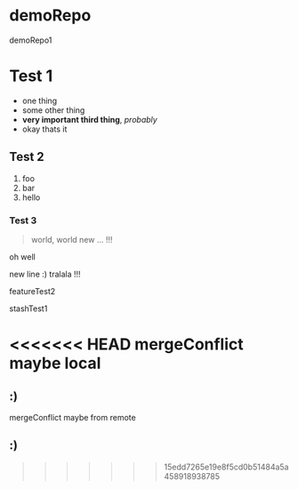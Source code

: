 # demoRepo
demoRepo1 

# Test 1

- one thing
- some other thing
- **very important third thing**, *probably*
- okay thats it

## Test 2
1. foo
2. bar
3. hello

### Test 3
> world, world new ... !!!

oh well

new line :) tralala !!!

featureTest2

stashTest1

<<<<<<< HEAD
mergeConflict maybe local<h2>:)</h2>
=======
mergeConflict maybe from remote <h2>:)</h2>
>>>>>>> 15edd7265e19e8f5cd0b51484a5a458918938785
